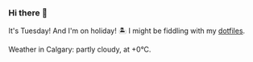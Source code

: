 ### Hi there :wave:

It's Tuesday! And I'm on holiday! :desert_island: I might be fiddling with my [dotfiles](https://github.com/bewuethr/dotfiles).

Weather in Calgary: partly cloudy, at +0°C.
